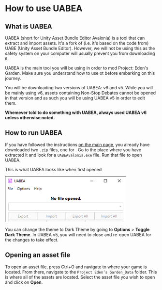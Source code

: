 # How to use UABEA

## What is UABEA
UABEA (short for Unity Asset Bundle Editor Avalonia) is a tool that can extract and import assets. It's a fork of (i.e. it's based on the code from) UABE (Unity Asset Bundle Editor). However, we will not be using this as the safety system on your computer will usually prevent you from downloading it.

UABEA is the main tool you will be using in order to mod Project: Eden's Garden. Make sure you understand how to use ot before embarking on this journey.

You will be downloading two versions of UABEA: v6 and v5. While you will be mainly using v6, assets containing Non-Stop Debates cannot be opened in that version and as such you will be using UABEA v5 in order to edit them.

**Whemever told to do something with UABEA, always used UABEA v6 unless otherwise noted.**

## How to run UABEA
If you have followed the instructions [on the main page](README.md), you already have downloaded two `.zip` files, one for . Go to the place where you have extracted it and look for a `UABEAvalonia.exe` file. Run that file to open UABEA.

This is what UABEA looks like when first opened

![image](Images/UABEAFirstOpened.png)

You can change the theme to Dark Theme by going to **Options** > **Toggle Dark Theme**. In UABEA v5, you will need to close and re-open UABEA for the changes to take effect.

## Opening an asset file
To open an asset file, press Ctrl+O and navigate to where your game is located. From there, navigate to the `Project Eden’s Garden_Data` folder. This is where all of the assets are located. Select the asset file you wish to open and click on **Open**.

